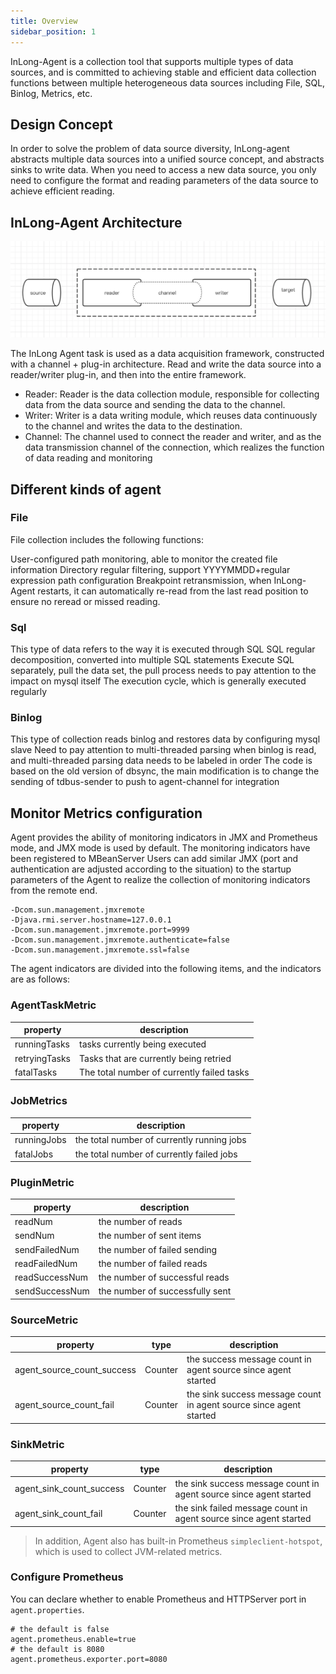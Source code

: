 ```yaml
---
title: Overview
sidebar_position: 1
---
```


InLong-Agent is a collection tool that supports multiple types of data sources, and is committed to achieving stable and efficient data collection functions between multiple heterogeneous data sources including File, SQL, Binlog, Metrics, etc.

## Design Concept
In order to solve the problem of data source diversity, InLong-agent abstracts multiple data sources into a unified source concept, and abstracts sinks to write data. When you need to access a new data source, you only need to configure the format and reading parameters of the data source to achieve efficient reading.

## InLong-Agent Architecture
![](img/architecture.png)

The InLong Agent task is used as a data acquisition framework, constructed with a channel + plug-in architecture. Read and write the data source into a reader/writer plug-in, and then into the entire framework.

- Reader: Reader is the data collection module, responsible for collecting data from the data source and sending the data to the channel.
- Writer: Writer is a data writing module, which reuses data continuously to the channel and writes the data to the destination.
- Channel: The channel used to connect the reader and writer, and as the data transmission channel of the connection, which realizes the function of data reading and monitoring

## Different kinds of agent
### File
File collection includes the following functions:

User-configured path monitoring, able to monitor the created file information
Directory regular filtering, support YYYYMMDD+regular expression path configuration
Breakpoint retransmission, when InLong-Agent restarts, it can automatically re-read from the last read position to ensure no reread or missed reading.

### Sql
This type of data refers to the way it is executed through SQL
SQL regular decomposition, converted into multiple SQL statements
Execute SQL separately, pull the data set, the pull process needs to pay attention to the impact on mysql itself
The execution cycle, which is generally executed regularly

### Binlog
This type of collection reads binlog and restores data by configuring mysql slave
Need to pay attention to multi-threaded parsing when binlog is read, and multi-threaded parsing data needs to be labeled in order
The code is based on the old version of dbsync, the main modification is to change the sending of tdbus-sender to push to agent-channel for integration

## Monitor Metrics configuration

Agent provides the ability of monitoring indicators in JMX and Prometheus mode, and JMX mode is used by default. The monitoring indicators have been registered to MBeanServer
Users can add similar JMX (port and authentication are adjusted according to the situation) to the startup parameters of the Agent to realize the collection of monitoring indicators from the remote end.

```Shell
-Dcom.sun.management.jmxremote
-Djava.rmi.server.hostname=127.0.0.1
-Dcom.sun.management.jmxremote.port=9999
-Dcom.sun.management.jmxremote.authenticate=false
-Dcom.sun.management.jmxremote.ssl=false
```

The agent indicators are divided into the following items, and the indicators are as follows:

### AgentTaskMetric
|  property   | description  |
|  ----  | ----  |
| runningTasks  | tasks currently being executed |
| retryingTasks  | Tasks that are currently being retried |
| fatalTasks  | The total number of currently failed tasks |


### JobMetrics
|  property   | description  |
|  ----  | ----  |
| runningJobs  | the total number of currently running jobs |
| fatalJobs  | the total number of currently failed jobs |

### PluginMetric
|  property   | description  |
|  ----  | ----  |
| readNum  | the number of reads |
| sendNum  | the number of sent items |
| sendFailedNum  | the number of failed sending |
| readFailedNum  | the number of failed reads |
| readSuccessNum  | the number of successful reads |
| sendSuccessNum  | the number of successfully sent |

### SourceMetric

| property                   | type    | description                                                        |
|----------------------------|---------|--------------------------------------------------------------------|
| agent_source_count_success | Counter | the success message count in agent source since agent started      |
| agent_source_count_fail    | Counter | the sink success message count in agent source since agent started |

### SinkMetric

| property                 | type    | description                                                        |
|--------------------------|---------|--------------------------------------------------------------------|
| agent_sink_count_success | Counter | the sink success message count in agent source since agent started |
| agent_sink_count_fail    | Counter | the sink failed message count in agent source since agent started  |

> In addition, Agent also has built-in Prometheus `simpleclient-hotspot`, which is used to collect JVM-related metrics.

### Configure Prometheus

You can declare whether to enable Prometheus and HTTPServer port in `agent.properties`.

```properties
# the default is false
agent.prometheus.enable=true
# the default is 8080
agent.prometheus.exporter.port=8080
```
